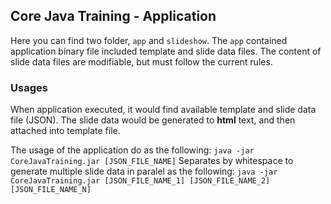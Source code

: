 ## Core Java Training - Application
Here you can find two folder, ` app ` and ` slideshow `. The ` app ` contained application binary file included template and slide data files. The content of slide data files are modifiable, but must follow the current rules.

### Usages
When application executed, it would find available template and slide data file (JSON). The slide data would be generated to **html** text, and then attached into template file.

The usage of the application do as the following:
`
java -jar CoreJavaTraining.jar [JSON_FILE_NAME]
`
Separates by whitespace to generate multiple slide data in paralel as the following:
`
java -jar CoreJavaTraining.jar [JSON_FILE_NAME_1] [JSON_FILE_NAME_2] [JSON_FILE_NAME_N]
`
